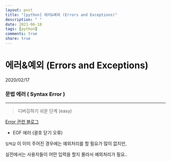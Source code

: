 ```yaml
---
layout: post
title: "[python] 에러&예외 (Errors and Exceptions)"
description: " "
date: 2021-06-18
tags: [python]
comments: true
share: true
---
```


# 에러&예외 (Errors and Exceptions)

2020/02/17



### 문법 에러 ( Syntax Error )

___

> 디버깅하기 쉬운 단계 (easy)



[Error 관련 블로그](https://m.blog.naver.com/PostView.nhn?blogId=hafs_snu&logNo=220849429781&proxyReferer=https%3A%2F%2Fwww.google.com%2F)





- EOF 에러 (괄호 닫기 오류)





`입력값` 이 이미 주어진 경우에는 예외처리를 할 필요가 많이 없지만,

실전에서는 사용자들이 어떤 입력을 할지 몰라서 예외처리가 필요..